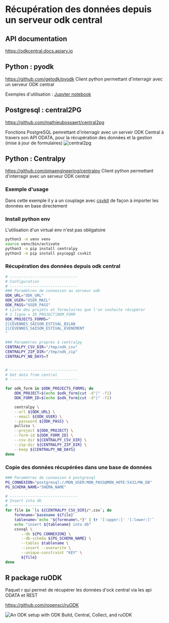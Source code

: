 # Récupération des données depuis un serveur odk central

## API documentation

https://odkcentral.docs.apiary.io


## Python : pyodk
https://github.com/getodk/pyodk
Client python permettant d'interragir avec un serveur ODK central

Exemples d'utilisation : [Jupyter notebook](odk_api.ipynb)


## Postgresql : central2PG

https://github.com/mathieubossaert/central2pg

Fonctions PostgreSQL pemrettant d'interragir avec un serveir ODK Central à travers son API ODATA, pour la récupération des données et la gestion (mise à jour de formulaires)
![central2pg](https://user-images.githubusercontent.com/1642645/165459944-a8bfe56e-6cf3-410d-b337-70fe6d1e5ef3.png)


## Python : Centralpy
https://github.com/pmaengineering/centralpy
Client python permettant d'interragir avec un serveur ODK central


### Exemple d'usage
Dans cette exemple il y a un couplage avec [csvkit](https://csvkit.readthedocs.io/en/latest/index.html) de façon à importer les données en base directement



### Install python env
L'utilisation d'un virtual env n'est pas obligatoire
```sh
python3 -m venv venv
source venv/bin/activate
python3 -m pip install centralpy
python3 -m pip install psycopg2 csvkit
```

### Récupération des données depuis odk central
```sh
# ------------------------------
# Configuration
# ------------------------------
### Paramètres de connexion au serveur odk
ODK_URL="ODK_URL"
ODK_USER="USER_MAIL"
ODK_PASS="USER_PASS"
# Liste des projets et formulaires que l'on souhaite récupérer
# 1 ligne = ID_PROJECT|NOM_FORM
ODK_PROJECTS_FORMS="
2|CEVENNES_SAISON_ESTIVAL_BILAN
2|CEVENNES_SAISON_ESTIVAL_EVENEMENT
"

### Paramètres propres à centralpy
CENTRALPY_CSV_DIR="/tmp/odk_csv"
CENTRALPY_ZIP_DIR="/tmp/odk_zip"
CENTRALPY_NB_DAYS=7


# ------------------------------
# Get data from central
# ------------------------------

for odk_form in $ODK_PROJECTS_FORMS; do
    ODK_PROJECT=$(echo $odk_form|cut -d"|" -f1)
    ODK_FORM_ID=$(echo $odk_form|cut -d"|" -f2)

    centralpy \
    --url ${ODK_URL} \
    --email ${ODK_USER} \
    --password ${ODK_PASS} \
    pullcsv \
    --project ${ODK_PROJECT} \
    --form-id ${ODK_FORM_ID} \
    --csv-dir ${CENTRALPY_CSV_DIR} \
    --zip-dir ${CENTRALPY_ZIP_DIR} \
    --keep ${CENTRALPY_NB_DAYS}
done
```


### Copie des données récupérées dans une base de données

```sh
### Paramètres de connexion à postgresql
PG_CONNEXION="postgresql://MON_USER:MON_PASS@MON_HOTE:5432/MA_DB"
PG_SCHEMA_NAME="SHEMA_NAME"

# ------------------------------
# Insert into db
# ------------------------------
for file in `ls ${CENTRALPY_CSV_DIR}/*.csv`; do
    formname=`basename ${file}`
    tablename=`echo "${formname%.*}" | tr '[:upper:]' '[:lower:]'`
    echo "insert ${tablename} into db"
    csvsql \
       --db ${PG_CONNEXION} \
       --db-schema ${PG_SCHEMA_NAME} \
       --tables $tablename \
       --insert --overwrite \
       --unique-constraint "KEY" \
       ${file}
done
```


## R package ruODK
Paquet r qui permet de récupérer les données d'ock central via les api ODATA et REST

https://github.com/ropensci/ruODK

![An ODK setup with ODK Build, Central, Collect, and
ruODK](https://www.lucidchart.com/publicSegments/view/952c1350-3003-48c1-a2c8-94bad74cdb46/image.png)

